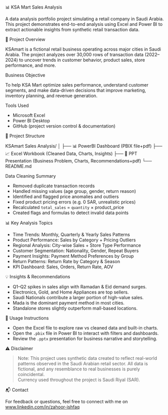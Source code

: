 📊 KSA Mart Sales Analysis

A data analysis portfolio project simulating a retail company in Saudi Arabia. This project demonstrates end-to-end analysis using Excel and Power BI to extract actionable insights from synthetic retail transaction data.


📌 Project Overview

KSAmart is a fictional retail business operating across major cities in Saudi Arabia. The project analyzes over 30,000 rows of transaction data (2022–2024) to uncover trends in customer behavior, product sales, store performance, and more.


Business Objective

To help KSA Mart optimize sales performance, understand customer segments, and make data-driven decisions that improve marketing, inventory planning, and revenue generation.

Tools Used

- Microsoft Excel 
- Power BI Desktop
- GitHub (project version control & documentation)



📁 Project Structure

KSAmart Sales Analysis/
│
├── 📊 PowerBI Dashboard (PBIX file+pdf)
├── 📈 Excel Workbook (Cleaned Data, Charts, Insights)
├── 📄 PPT Presentation (Business Problem, Charts, Recommendations+pdf)
└── README.md

Data Cleaning Summary

- Removed duplicate transaction records
- Handled missing values (age group, gender, return reason)
- Identified and flagged price anomalies and outliers
- Fixed product pricing errors (e.g. 0 SAR, unrealistic prices)
- Recalculated `total_sales` = `quantity` × product_price
- Created flags and formulas to detect invalid data points

 📊 Key Analysis Topics

- Time Trends: Monthly, Quarterly & Yearly Sales Patterns
- Product Performance: Sales by Category + Pricing Outliers
- Regional Analysis: City-wise Sales + Store Type Performance
- Customer Segmentation: Nationality, Gender, Repeat Buyers
- Payment Insights: Payment Method Preferences by Group
- Return Patterns: Return Rate by Category & Season
- KPI Dashboard: Sales, Orders, Return Rate, AOV

💡 Insights & Recommendations

- Q1–Q2 spikes in sales align with Ramadan & Eid demand surges.
- Electronics, Gold, and Home Appliances are top sellers.
- Saudi Nationals contribute a larger portion of high-value sales.
- Mada is the dominant payment method in most cities.
- Standalone stores slightly outperform mall-based locations.

📎 Usage Instructions

- Open the Excel file to explore raw vs cleaned data and built-in charts.
- Open the `.pbix` file in Power BI to interact with filters and dashboards.
- Review the `.pptx` presentation for business narrative and storytelling.


⚠️ Disclaimer

> Note: This project uses synthetic data created to reflect real-world patterns observed in the Saudi Arabian retail sector. All data is fictional, and any resemblance to real businesses is purely coincidental.  
> Currency used throughout the project is Saudi Riyal (SAR).

📬 Contact

For feedback or questions, feel free to connect with me on www.linkedin.com/in/zahoor-ishfaq

